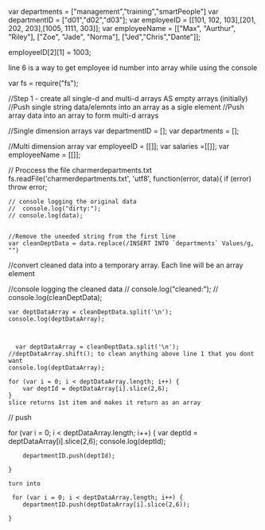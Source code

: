var departments = ["management","training","smartPeople"]
var departmentID = ["d01","d02","d03"];
var employeeID = [[101, 102, 103],[201, 202, 203],[1005, 1111, 303]];
var employeeName = [["Max", "Aurthur", "Riley"], ["Zoe", "Jade", "Norma"], ["Jed","Chris","Dante"]];

employeeID[2][1] = 1003;

line 6 is a way to get employee id number into array while using the console



var fs = require("fs");

//Step 1 - create all single-d and multi-d arrays AS empty arrays (initially)
    //Push single string data/elemnts into an array as a sigle element 
    //Push array data into an array to form multi-d arrays 


//Single dimension arrays
var departmentID = [];
var departments = [];

//Multi dimension array
var employeeID = [[]];
var salaries =[[]];
var employeeName = [[]];

// Proccess the file charmerdepartments.txt
fs.readFile('charmerdepartments.txt', 'utf8', function(error, data){
    if (error) throw error;
    
    // console logging the original data
    //  console.log("dirty:");
    // console.log(data);
    
    
    //Remove the uneeded string from the first line 
    var cleanDeptData = data.replace(/INSERT INTO `departments` Values/g, "")
   
   //convert cleaned data into a temporary array. Each line will be an array element
   
   
   //console logging the cleaned data
    // console.log("cleaned:");
    // console.log(cleanDeptData);
    
    var deptDataArray = cleanDeptData.split('\n');
    console.log(deptDataArray);
    
    
    
      var deptDataArray = cleanDeptData.split('\n');
    //deptDataArray.shift(); to clean anything above line 1 that you dont want 
    console.log(deptDataArray);

    for (var i = 0; i < deptDataArray.length; i++) {
        var deptId = deptDataArray[i].slice(2,6);
    }
    slice returns 1st item and makes it return as an array 




// push 

  for (var i = 0; i < deptDataArray.length; i++) {
        var deptId = deptDataArray[i].slice(2,6);
        console.log(deptId);
        
        departmentID.push(deptId);

    }
    
    turn into 
    
     for (var i = 0; i < deptDataArray.length; i++) {
        departmentID.push(deptDataArray[i].slice(2,6));

    }
    